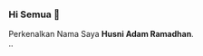 ### Hi Semua 👋

Perkenalkan Nama Saya **Husni Adam Ramadhan**.\
..
<!--Saya Mahasiswa Pendidikan Teknik Informatika dan Komputer, saya tertarik dengan **cloud computing**.--> 

<!--
**husniadamramadhan/husniadamramadhan** is a ✨ _special_ ✨ repository because its `README.md` (this file) appears on your GitHub profile.

Here are some ideas to get you started:

- 🔭 I’m currently working on ...
- 🌱 I’m currently learning ...
- 👯 I’m looking to collaborate on ...
- 🤔 I’m looking for help with ...
- 💬 Ask me about ...
- 📫 How to reach me: ...
- 😄 Pronouns: ...
- ⚡ Fun fact: ...
-->

